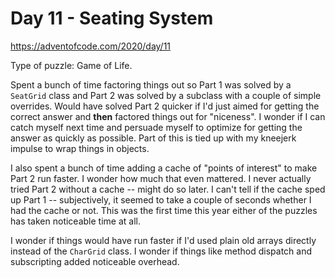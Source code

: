 # Day 11 - Seating System

<https://adventofcode.com/2020/day/11>

Type of puzzle: Game of Life.

Spent a bunch of time factoring things out so Part 1 was solved by a `SeatGrid` class and Part 2 was solved by a subclass with a couple of simple overrides.  Would have solved Part 2 quicker if I'd just aimed for getting the correct answer and **then** factored things out for "niceness".  I wonder if I can catch myself next time and persuade myself to optimize for getting the answer as quickly as possible.  Part of this is tied up with my kneejerk impulse to wrap things in objects.

I also spent a bunch of time adding a cache of "points of interest" to make Part 2 run faster.  I wonder how much that even mattered.  I never actually tried Part 2 without a cache -- might do so later.  I can't tell if the cache sped up Part 1 -- subjectively, it seemed to take a couple of seconds whether I had the cache or not.  This was the first time this year either of the puzzles has taken noticeable time at all.

I wonder if things would have run faster if I'd used plain old arrays directly instead of the `CharGrid` class.  I wonder if things like method dispatch and subscripting added noticeable overhead.


